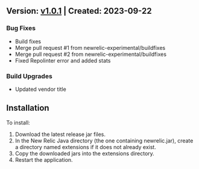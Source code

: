 ## Version: [v1.0.1](https://github.com/newrelic-experimental/newrelic-java-voltdb/releases/tag/v1.0.1) | Created: 2023-09-22
### Bug Fixes
- Build fixes
- Merge pull request #1 from newrelic-experimental/buildfixes
- Merge pull request #2 from newrelic-experimental/buildfixes
- Fixed Repolinter error and added stats


### Build Upgrades
- Updated vendor title


## Installation

To install:

1. Download the latest release jar files.
2. In the New Relic Java directory (the one containing newrelic.jar), create a directory named extensions if it does not already exist.
3. Copy the downloaded jars into the extensions directory.
4. Restart the application.   

